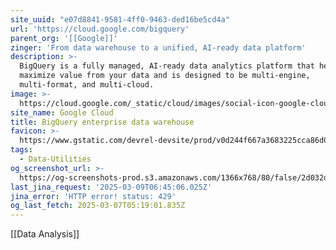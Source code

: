 ```yaml
---
site_uuid: "e07d8841-9581-4ff0-9463-ded16be5cd4a"
url: 'https://cloud.google.com/bigquery'
parent_org: '[[Google]]'
zinger: 'From data warehouse to a unified, AI-ready data platform'
description: >-
  BigQuery is a fully managed, AI-ready data analytics platform that helps you
  maximize value from your data and is designed to be multi-engine,
  multi-format, and multi-cloud.
image: >-
  https://cloud.google.com/_static/cloud/images/social-icon-google-cloud-1200-630.png
site_name: Google Cloud
title: BigQuery enterprise data warehouse
favicon: >-
  https://www.gstatic.com/devrel-devsite/prod/v0d244f667a3683225cca86d0ecf9b9b81b1e734e55a030bdcd3f3094b835c987/cloud/images/favicons/onecloud/favicon.ico
tags:
  - Data-Utilities
og_screenshot_url: >-
  https://og-screenshots-prod.s3.amazonaws.com/1366x768/80/false/2d032dc582689e8c0ecea7fc7bfa31899935ccda141d15f853627492ec5e02ab.jpeg
last_jina_request: '2025-03-09T06:45:06.025Z'
jina_error: 'HTTP error! status: 429'
og_last_fetch: 2025-03-07T05:19:01.835Z
---
```

[[Data Analysis]]
